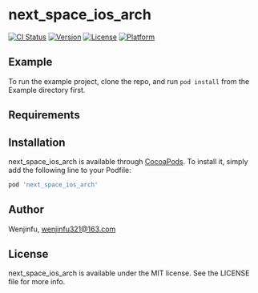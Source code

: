 # next_space_ios_arch

[![CI Status](https://img.shields.io/travis/Wenjinfu/next_space_ios_arch.svg?style=flat)](https://travis-ci.org/Wenjinfu/next_space_ios_arch)
[![Version](https://img.shields.io/cocoapods/v/next_space_ios_arch.svg?style=flat)](https://cocoapods.org/pods/next_space_ios_arch)
[![License](https://img.shields.io/cocoapods/l/next_space_ios_arch.svg?style=flat)](https://cocoapods.org/pods/next_space_ios_arch)
[![Platform](https://img.shields.io/cocoapods/p/next_space_ios_arch.svg?style=flat)](https://cocoapods.org/pods/next_space_ios_arch)

## Example

To run the example project, clone the repo, and run `pod install` from the Example directory first.

## Requirements

## Installation

next_space_ios_arch is available through [CocoaPods](https://cocoapods.org). To install
it, simply add the following line to your Podfile:

```ruby
pod 'next_space_ios_arch'
```

## Author

Wenjinfu, wenjinfu321@163.com

## License

next_space_ios_arch is available under the MIT license. See the LICENSE file for more info.
